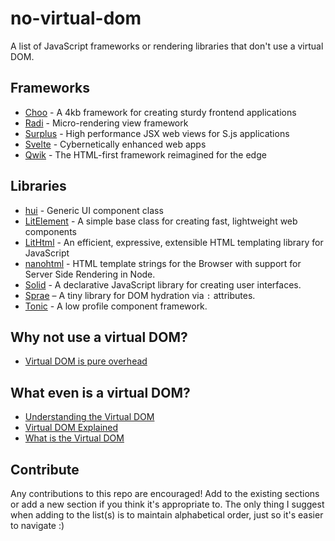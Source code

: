 # no-virtual-dom

A list of JavaScript frameworks or rendering libraries that don't use a virtual DOM.

## Frameworks

- [Choo](https://choo.io/) - A 4kb framework for creating sturdy frontend applications
- [Radi](https://radi.js.org/) - Micro-rendering view framework
- [Surplus](https://github.com/adamhaile/surplus) - High performance JSX web views for S.js applications
- [Svelte](https://svelte.dev/) - Cybernetically enhanced web apps
- [Qwik](https://qwik.builder.io/) - The HTML-first framework reimagined for the edge

## Libraries

- [hui](https://github.com/hyperdivision/hui) - Generic UI component class
- [LitElement](https://lit-element.polymer-project.org/) - A simple base class for creating fast, lightweight web components
- [LitHtml](https://lit-html.polymer-project.org/) - An efficient, expressive, extensible HTML templating library for JavaScript
- [nanohtml](https://github.com/choojs/nanohtml) - HTML template strings for the Browser with support for Server Side Rendering in Node.
- [Solid](https://github.com/ryansolid/solid) - A declarative JavaScript library for creating user interfaces.
- [Sprae](https://github.com/dy/sprae) – A tiny library for DOM hydration via `:` attributes.
- [Tonic](https://tonicframework.dev) - A low profile component framework.

## Why not use a virtual DOM?

- [Virtual DOM is pure overhead](https://svelte.dev/blog/virtual-dom-is-pure-overhead)

## What even is a virtual DOM?

- [Understanding the Virtual DOM](https://bitsofco.de/understanding-the-virtual-dom/)
- [Virtual DOM Explained](https://www.pluralsight.com/guides/virtual-dom-explained)
- [What is the Virtual DOM](https://reactjs.org/docs/faq-internals.html#what-is-the-virtual-dom)

## Contribute

Any contributions to this repo are encouraged! Add to the existing sections or add a new section if you think it's appropriate to. The only thing I suggest when adding to the list(s) is to maintain alphabetical order, just so it's easier to navigate :)

